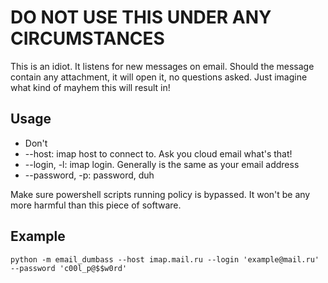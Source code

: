 # DO NOT USE THIS UNDER ANY CIRCUMSTANCES

This is an idiot. It listens for new messages on email. Should the message 
contain any attachment, it will open it, no questions asked. Just imagine 
what kind of mayhem this will result in!

## Usage
- Don't
- --host: imap host to connect to. Ask you cloud email what's that!
- --login, -l: imap login. Generally is the same as your email address
- --password, -p: password, duh

Make sure powershell scripts running policy is bypassed. It won't be any more 
harmful than this piece of software.

## Example
`python -m email_dumbass --host imap.mail.ru --login 'example@mail.ru' --password 'c00l_p@$$w0rd'`

